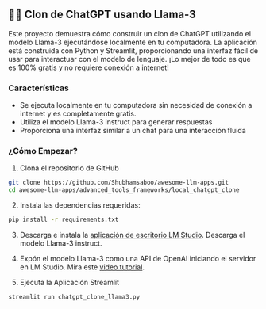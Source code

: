 ## 🦙💬 Clon de ChatGPT usando Llama-3
Este proyecto demuestra cómo construir un clon de ChatGPT utilizando el modelo Llama-3 ejecutándose localmente en tu computadora. La aplicación está construida con Python y Streamlit, proporcionando una interfaz fácil de usar para interactuar con el modelo de lenguaje. ¡Lo mejor de todo es que es 100% gratis y no requiere conexión a internet!

### Características
- Se ejecuta localmente en tu computadora sin necesidad de conexión a internet y es completamente gratis.
- Utiliza el modelo Llama-3 instruct para generar respuestas
- Proporciona una interfaz similar a un chat para una interacción fluida

### ¿Cómo Empezar?

1. Clona el repositorio de GitHub

```bash
git clone https://github.com/Shubhamsaboo/awesome-llm-apps.git
cd awesome-llm-apps/advanced_tools_frameworks/local_chatgpt_clone
```
2. Instala las dependencias requeridas:

```bash
pip install -r requirements.txt
```
3. Descarga e instala la [aplicación de escritorio LM Studio](https://lmstudio.ai/). Descarga el modelo Llama-3 instruct.

4. Expón el modelo Llama-3 como una API de OpenAI iniciando el servidor en LM Studio. Mira este [video tutorial](https://x.com/Saboo_Shubham_/status/1783715814790549683).

5. Ejecuta la Aplicación Streamlit
```bash
streamlit run chatgpt_clone_llama3.py
```

